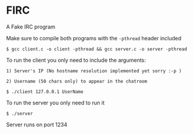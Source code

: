 # FIRC
A Fake IRC program

Make sure to compile both programs with the `-pthread` header included
```
$ gcc client.c -o client -pthread && gcc server.c -o server -pthread
```

To run the client you only need to include the arguments:

	1) Server's IP (No hostname resolution implemented yet sorry :-p )
	
	2) Username (50 chars only) to appear in the chatroom
	
```
$ ./client 127.0.0.1 UserName
```

To run the server you only need to run it

```
$ ./server
```

Server runs on port 1234
